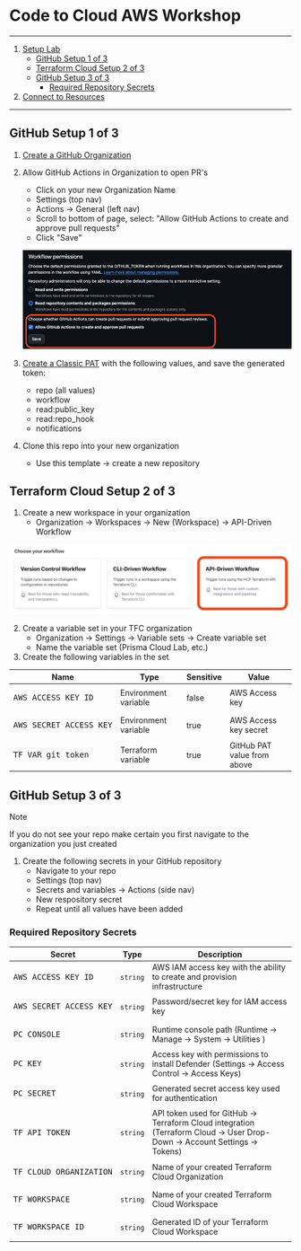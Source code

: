 # Code to Cloud AWS Workshop

---

1. [Setup Lab](/docs/Setup/README.md)
    - [GitHub Setup 1 of 3](#github-setup-1-of-3)
    - [Terraform Cloud Setup 2 of 3](#terraform-cloud-setup-2-of-3)
    - [GitHub Setup 3 of 3](#github-setup-3-of-3)
        - [Required Repository Secrets](#required-repository-secrets)
2. [Connect to Resources](/docs/Connect/README.md)

---

## GitHub Setup 1 of 3

1. [Create a GitHub Organization](https://docs.github.com/en/organizations/collaborating-with-groups-in-organizations/creating-a-new-organization-from-scratch)
2. Allow GitHub Actions in Organization to open PR's
    - Click on your new Organization Name
    - Settings (top nav)
    - Actions -> General (left nav)
    - Scroll to bottom of page, select: "Allow GitHub Actions to create and approve pull requests"
    - Click "Save"

    ![action](/images/github/action-pr.png)

3. [Create a Classic PAT](https://docs.github.com/en/authentication/keeping-your-account-and-data-secure/managing-your-personal-access-tokens#creating-a-personal-access-token-classic) with the following values, and save the generated token:
    - repo (all values)
    - workflow
    - read:public_key
    - read:repo_hook
    - notifications
4. Clone this repo into your new organization
    - Use this template -> create a new repository

## Terraform Cloud Setup 2 of 3

1. Create a new workspace in your organization
    - Organization -> Workspaces -> New (Workspace) -> API-Driven Workflow

![workspace](/images/tfc/workspace.png)

2. Create a variable set in your TFC organization
    - Organization -> Settings -> Variable sets -> Create variable set
    - Name the variable set (Prisma Cloud Lab, etc.)
3. Create the following variables in the set

 | Name |  Type  | Sensitive | Value |
 |------|--------|-----------|-------|
 | <pre lang="sh">AWS_ACCESS_KEY_ID</pre> | Environment variable | false | AWS Access key
 | <pre lang="sh">AWS_SECRET_ACCESS_KEY</pre> | Environment variable | true | AWS Access key secret
 | <pre lang="sh">TF_VAR_git_token</pre> | Terraform variable | true | GitHub PAT value from above

## GitHub Setup 3 of 3

> [!NOTE]
> If you do not see your repo make certain you first navigate to the organization you just created

1. Create the following secrets in your GitHub repository
    - Navigate to your repo
    - Settings (top nav)
    - Secrets and variables -> Actions (side nav)
    - New respository secret
    - Repeat until all values have been added

### Required Repository Secrets

 | Secret |  Type  | Description |
 |--------|---------|-------------|
| <pre lang="sh">AWS_ACCESS_KEY_ID</pre> | `string` | AWS IAM access key with the ability to create and provision infrastructure
| <pre lang="sh">AWS_SECRET_ACCESS_KEY</pre> | `string` | Password/secret key for IAM access key
| <pre lang="sh">PC_CONSOLE</pre> | `string` | Runtime console path (Runtime -> Manage -> System -> Utilities )
| <pre lang="sh">PC_KEY</pre> | `string` | Access key with permissions to install Defender (Settings -> Access Control -> Access Keys)
| <pre lang="sh">PC_SECRET</pre> | `string` | Generated secret access key used for authentication
| <pre lang="sh">TF_API_TOKEN</pre> | `string` | API token used for GitHub -> Terraform Cloud integration (Terraform Cloud -> User Drop-Down -> Account Settings -> Tokens)
| <pre lang="sh">TF_CLOUD_ORGANIZATION</pre> | `string` | Name of your created Terraform Cloud Organization
| <pre lang="sh">TF_WORKSPACE</pre> | `string` | Name of your created Terraform Cloud Workspace
| <pre lang="sh">TF_WORKSPACE_ID</pre> | `string` | Generated ID of your Terraform Cloud Workspace
